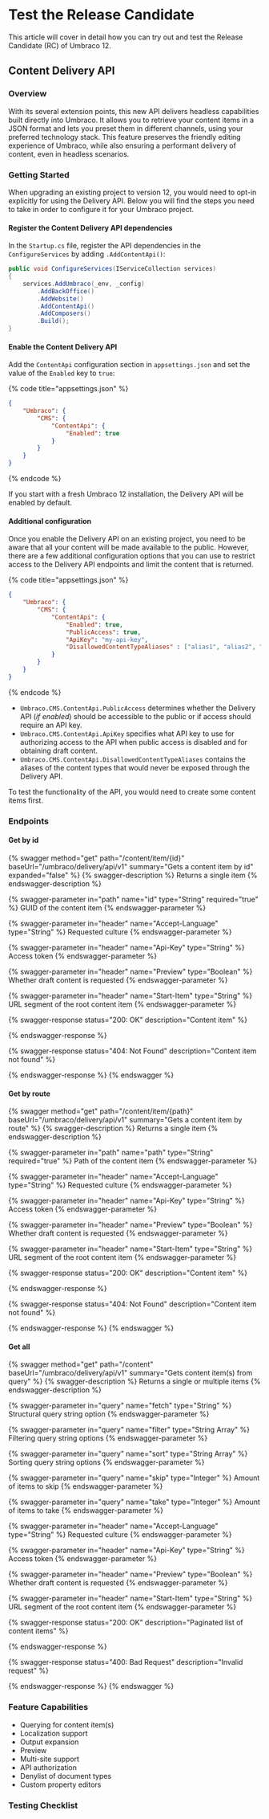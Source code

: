# Test the Release Candidate

This article will cover in detail how you can try out and test the Release Candidate (RC) of Umbraco 12.

## Content Delivery API

### Overview

With its several extension points, this new API delivers headless capabilities built directly into Umbraco. It allows you to retrieve your content items in a JSON format and lets you preset them in different channels, using your preferred technology stack. This feature preserves the friendly editing experience of Umbraco, while also ensuring a performant delivery of content, even in headless scenarios.&#x20;

### Getting Started

When upgrading an existing project to version 12, you would need to opt-in explicitly for using the Delivery API. Below you will find the steps you need to take in order to configure it for your Umbraco project.

#### Register the Content Delivery API dependencies

In the `Startup.cs` file, register the API dependencies in the `ConfigureServices` by adding `.AddContentApi()`:

```csharp
public void ConfigureServices(IServiceCollection services)
{
    services.AddUmbraco(_env, _config)
        .AddBackOffice()             
        .AddWebsite()
        .AddContentApi()
        .AddComposers()
        .Build();
}
```

#### Enable the Content Delivery API

Add the `ContentApi` configuration section in `appsettings.json` and set the value of the `Enabled` key to `true`:

{% code title="appsettings.json" %}
```json
{
    "Umbraco": {
        "CMS": {
            "ContentApi": {
                "Enabled": true
            }
        }
    }
}
```
{% endcode %}

If you start with a fresh Umbraco 12 installation, the Delivery API will be enabled by default.

#### Additional configuration

Once you enable the Delivery API on an existing project, you need to be aware that all your content will be made available to the public. However, there are a few additional configuration options that you can use to restrict access to the Delivery API endpoints and limit the content that is returned.

{% code title="appsettings.json" %}
```json
{
    "Umbraco": {
        "CMS": {
            "ContentApi": {
                "Enabled": true,
                "PublicAccess": true,
                "ApiKey": "my-api-key",
                "DisallowedContentTypeAliases" : ["alias1", "alias2", "alias3"]
            }
        }
    }
}
```
{% endcode %}

* `Umbraco.CMS.ContentApi.PublicAccess` determines whether the Delivery API (_if enabled_) should be accessible to the public or if access should require an API key.
* `Umbraco.CMS.ContentApi.ApiKey` specifies what API key to use for authorizing access to the API when public access is disabled and for obtaining draft content.
* `Umbraco.CMS.ContentApi.DisallowedContentTypeAliases` contains the aliases of the content types that would never be exposed through the Delivery API.

To test the functionality of the API, you would need to create some content items first.

### Endpoints

#### Get by id

{% swagger method="get" path="/content/item/{id}" baseUrl="/umbraco/delivery/api/v1" summary="Gets a content item by id" expanded="false" %}
{% swagger-description %}
Returns a single item
{% endswagger-description %}

{% swagger-parameter in="path" name="id" type="String" required="true" %}
GUID of the content item
{% endswagger-parameter %}

{% swagger-parameter in="header" name="Accept-Language" type="String" %}
Requested culture
{% endswagger-parameter %}

{% swagger-parameter in="header" name="Api-Key" type="String" %}
Access token
{% endswagger-parameter %}

{% swagger-parameter in="header" name="Preview" type="Boolean" %}
Whether draft content is requested
{% endswagger-parameter %}

{% swagger-parameter in="header" name="Start-Item" type="String" %}
URL segment of the root content item
{% endswagger-parameter %}

{% swagger-response status="200: OK" description="Content item" %}

{% endswagger-response %}

{% swagger-response status="404: Not Found" description="Content item not found" %}

{% endswagger-response %}
{% endswagger %}

#### Get by route

{% swagger method="get" path="/content/item/{path}" baseUrl="/umbraco/delivery/api/v1" summary="Gets a content item by route" %}
{% swagger-description %}
Returns a single item
{% endswagger-description %}

{% swagger-parameter in="path" name="path" type="String" required="true" %}
Path of the content item
{% endswagger-parameter %}

{% swagger-parameter in="header" name="Accept-Language" type="String" %}
Requested culture
{% endswagger-parameter %}

{% swagger-parameter in="header" name="Api-Key" type="String" %}
Access token
{% endswagger-parameter %}

{% swagger-parameter in="header" name="Preview" type="Boolean" %}
Whether draft content is requested
{% endswagger-parameter %}

{% swagger-parameter in="header" name="Start-Item" type="String" %}
URL segment of the root content item
{% endswagger-parameter %}

{% swagger-response status="200: OK" description="Content item" %}

{% endswagger-response %}

{% swagger-response status="404: Not Found" description="Content item not found" %}

{% endswagger-response %}
{% endswagger %}

#### Get all

{% swagger method="get" path="/content" baseUrl="/umbraco/delivery/api/v1" summary="Gets content item(s) from query" %}
{% swagger-description %}
Returns a single or multiple items
{% endswagger-description %}

{% swagger-parameter in="query" name="fetch" type="String" %}
Structural query string option
{% endswagger-parameter %}

{% swagger-parameter in="query" name="filter" type="String Array" %}
Filtering query string options
{% endswagger-parameter %}

{% swagger-parameter in="query" name="sort" type="String Array" %}
Sorting query string options
{% endswagger-parameter %}

{% swagger-parameter in="query" name="skip" type="Integer" %}
Amount of items to skip
{% endswagger-parameter %}

{% swagger-parameter in="query" name="take" type="Integer" %}
Amount of items to take
{% endswagger-parameter %}

{% swagger-parameter in="header" name="Accept-Language" type="String" %}
Requested culture
{% endswagger-parameter %}

{% swagger-parameter in="header" name="Api-Key" type="String" %}
Access token
{% endswagger-parameter %}

{% swagger-parameter in="header" name="Preview" type="Boolean" %}
Whether draft content is requested
{% endswagger-parameter %}

{% swagger-parameter in="header" name="Start-Item" type="String" %}
URL segment of the root content item
{% endswagger-parameter %}

{% swagger-response status="200: OK" description="Paginated list of content items" %}

{% endswagger-response %}

{% swagger-response status="400: Bad Request" description="Invalid request" %}

{% endswagger-response %}
{% endswagger %}

### Feature Capabilities

* Querying for content item(s)
* Localization support
* Output expansion
* Preview
* Multi-site support
* API authorization
* Denylist of document types
* Custom property editors



### Testing Checklist

